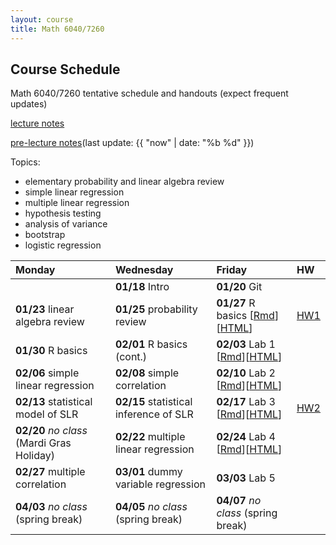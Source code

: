 ```yaml
---
layout: course
title: Math 6040/7260
---
```


## Course Schedule

Math 6040/7260 tentative schedule and handouts (expect frequent updates)

[lecture notes](../notes/combined.pdf)

[pre-lecture notes](../notes/current.pdf)(last update: {{ "now" | date: "%b %d" }})

<!---->

Topics:

- elementary probability and linear algebra review
- simple linear regression
- multiple linear regression
- hypothesis testing
- analysis of variance
- bootstrap
- logistic regression


| Monday | Wednesday | Friday | HW |
|:-----------|:-----------|:------------|:---|
| | **01/18** Intro | **01/20** Git | |
| **01/23** linear algebra review | **01/25** probability review  | **01/27** R basics \[[Rmd](../notes/Lecture5/R.Rmd)\]\[[HTML](../notes/Lecture5/R.html)\] | [HW1](../HW/HW1/HW1.pdf) |
| **01/30** R basics | **02/01** R basics (cont.) | **02/03** Lab 1 \[[Rmd](../notes/Lecture8/lab_01_preparation.Rmd)\]\[[HTML](../notes/Lecture8/lab_01_preparation.html)\] | |
| **02/06** simple linear regression | **02/08** simple correlation | **02/10** Lab 2 \[[Rmd](../notes/Lecture10/lab_02_SLR_to_fill.Rmd)\]\[[HTML](../notes/Lecture10/lab_02_SLR_to_fill.html)\] | |
| **02/13** statistical model of SLR | **02/15** statistical inference of SLR | **02/17** Lab 3 \[[Rmd](../notes/Lecture13/Lecture13_to_fill.Rmd)\]\[[HTML](../notes/Lecture13/Lecture13_to_fill.html)\]| [HW2](../HW/HW2/HW2.pdf)|
| **02/20** _no class_ (Mardi Gras Holiday) | **02/22** multiple linear regression | **02/24** Lab 4 \[[Rmd](../notes/Lecture15/Lab_04_to_fill.Rmd)\]\[[HTML](../notes/Lecture15/Lab_04_to_fill.html)\]  | |
| **02/27** multiple correlation | **03/01** dummy variable regression |  **03/03** Lab 5 | |
| **04/03** _no class_ (spring break) | **04/05** _no class_ (spring break) | **04/07** _no class_ (spring break)| |

